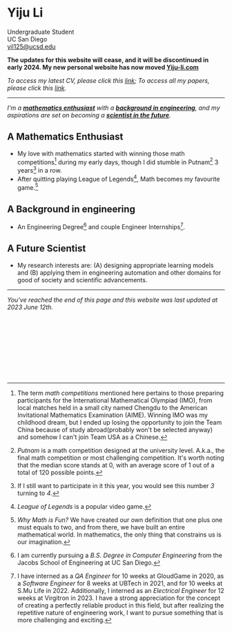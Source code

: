 # Yiju Li

Undergraduate Student  
UC San Diego  
[yil125@ucsd.edu](mailto:yil125@ucsd.edu)

**The updates for this website will cease, and it will be discontinued in early 2024. My new personal website has now moved [Yiju-li.com](https://yiju-li.com)**

*To access my latest CV, please click this [link](https://yijuli.info/CV.pdf); To access all my papers, please click this [link](papers).* 


---

*I'm a **[mathematics enthusiast](#a-mathematics-enthusiast)** with a **[background in engineering](#a-background-in-engineering)**, and my aspirations are set on becoming a **[scientist in the future](#a-future-scientist)**.*



## A Mathematics Enthusiast
- My love with mathematics started with winning those math competitions[^1] during my early days, though I did stumble in Putnam[^2] 3 years[^3] in a row. 
- After quitting playing League of Legends[^5], Math becomes my favourite game.[^4]


## A Background in engineering
- An Engineering Degree[^6] and couple Engineer Internships[^7].

## A Future Scientist
- My research interests are: (A) designing appropriate learning models and (B) applying them in engineering automation and other domains for good of society and scientific advancements.

---
*You've reached the end of this page and this website was last updated at 2023 June 12th.*
<br />
<br />
<br />
<br />
<br />
<br />
<br />
<br />
<br />
<br />


[^1]: The term *math competitions* mentioned here pertains to those preparing participants for the International Mathematical Olympiad (IMO), from local matches held in a small city named Chengdu to the American Invitational Mathematics Examination (AIME). Winning IMO was my childhood dream, but I ended up losing the opportunity to join the Team China because of study abroad(probably won't be selected anyway) and somehow I can't join Team USA as a Chinese.

[^2]: *Putnam* is a math competition designed at the university level. A.k.a., the final math competition or most challenging competition. It's worth noting that the median score stands at 0, with an average score of 1 out of a total of 120 possible points.

[^3]: If I still want to participate in it this year, you would see this number *3* turning to *4*. 

[^4]: *Why Math is Fun?* We have created our own definition that one plus one must equals to two, and from there, we have built an entire mathematical world. In mathematics, the only thing that constrains us is our imagination.

[^5]: *League of Legends* is a popular video game. 

[^6]: I am currently pursuing a *B.S. Degree in Computer Engineering* from the Jacobs School of Engineering at UC San Diego. 

[^7]: I have interned as a *QA Engineer* for 10 weeks at GloudGame in 2020, as a *Software Engineer* for 8 weeks at UBTech in 2021, and for 10 weeks at S.Mu Life in 2022. Additionally, I interned as an *Electrical Engineer* for 12 weeks at Virgitron in 2023. I have a strong appreciation for the concept of creating a perfectly reliable product in this field, but after realizing the repetitive nature of engineering work, I want to pursue something that is more challenging and exciting.
